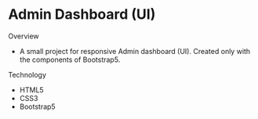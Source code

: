 # Admin Dashboard (UI)
Overview
- A small project for responsive Admin dashboard (UI). Created only with the components of Bootstrap5.

Technology
- HTML5
- CSS3
- Bootstrap5
